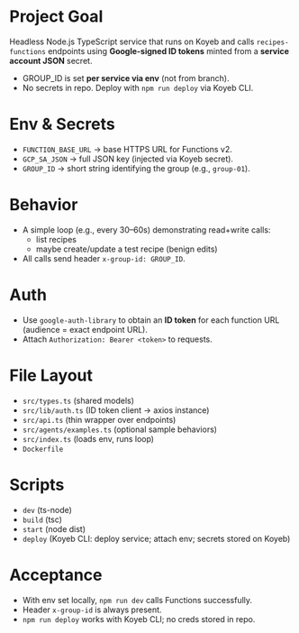 # Project Goal
Headless Node.js TypeScript service that runs on Koyeb and calls `recipes-functions` endpoints using **Google-signed ID tokens** minted from a **service account JSON** secret.  
- GROUP_ID is set **per service via env** (not from branch).  
- No secrets in repo. Deploy with `npm run deploy` via Koyeb CLI.

# Env & Secrets
- `FUNCTION_BASE_URL` → base HTTPS URL for Functions v2.
- `GCP_SA_JSON` → full JSON key (injected via Koyeb secret).
- `GROUP_ID` → short string identifying the group (e.g., `group-01`).

# Behavior
- A simple loop (e.g., every 30–60s) demonstrating read+write calls:
  - list recipes
  - maybe create/update a test recipe (benign edits)
- All calls send header `x-group-id: GROUP_ID`.

# Auth
- Use `google-auth-library` to obtain an **ID token** for each function URL (audience = exact endpoint URL).
- Attach `Authorization: Bearer <token>` to requests.

# File Layout
- `src/types.ts` (shared models)
- `src/lib/auth.ts` (ID token client → axios instance)
- `src/api.ts` (thin wrapper over endpoints)
- `src/agents/examples.ts` (optional sample behaviors)
- `src/index.ts` (loads env, runs loop)
- `Dockerfile`

# Scripts
- `dev` (ts-node)
- `build` (tsc)
- `start` (node dist)
- `deploy` (Koyeb CLI: deploy service; attach env; secrets stored on Koyeb)

# Acceptance
- With env set locally, `npm run dev` calls Functions successfully.
- Header `x-group-id` is always present.
- `npm run deploy` works with Koyeb CLI; no creds stored in repo.
